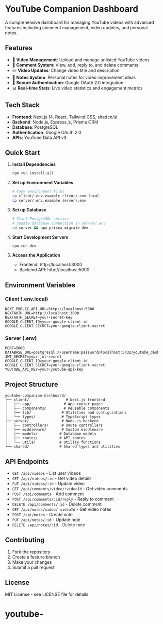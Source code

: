 # YouTube Companion Dashboard

A comprehensive dashboard for managing YouTube videos with advanced features including comment management, video updates, and personal notes.

## Features

- 🎥 **Video Management**: Upload and manage unlisted YouTube videos
- 💬 **Comment System**: View, add, reply to, and delete comments
- ✏️ **Video Updates**: Change video title and description
- 📝 **Notes System**: Personal notes for video improvement ideas
- 🔐 **Secure Authentication**: Google OAuth 2.0 integration
- 📊 **Real-time Stats**: Live video statistics and engagement metrics

## Tech Stack

- **Frontend**: Next.js 14, React, Tailwind CSS, shadcn/ui
- **Backend**: Node.js, Express.js, Prisma ORM
- **Database**: PostgreSQL
- **Authentication**: Google OAuth 2.0
- **APIs**: YouTube Data API v3

## Quick Start

1. **Install Dependencies**
   ```bash
   npm run install:all
   ```

2. **Set up Environment Variables**
   ```bash
   # Copy environment files
   cp client/.env.example client/.env.local
   cp server/.env.example server/.env
   ```

3. **Set up Database**
   ```bash
   # Start PostgreSQL service
   # Update database connection in server/.env
   cd server && npx prisma migrate dev
   ```

4. **Start Development Servers**
   ```bash
   npm run dev
   ```

5. **Access the Application**
   - Frontend: http://localhost:3000
   - Backend API: http://localhost:5000

## Environment Variables

### Client (.env.local)
```
NEXT_PUBLIC_API_URL=http://localhost:5000
NEXTAUTH_URL=http://localhost:3000
NEXTAUTH_SECRET=your-secret-key
GOOGLE_CLIENT_ID=your-google-client-id
GOOGLE_CLIENT_SECRET=your-google-client-secret
```

### Server (.env)
```
PORT=5000
DATABASE_URL=postgresql://username:password@localhost:5432/youtube_dashboard
JWT_SECRET=your-jwt-secret
GOOGLE_CLIENT_ID=your-google-client-id
GOOGLE_CLIENT_SECRET=your-google-client-secret
YOUTUBE_API_KEY=your-youtube-api-key
```

## Project Structure

```
youtube-companion-dashboard/
├── client/                 # Next.js frontend
│   ├── app/               # App router pages
│   ├── components/        # Reusable components
│   ├── lib/              # Utilities and configurations
│   └── types/            # TypeScript types
├── server/               # Node.js backend
│   ├── controllers/      # Route controllers
│   ├── middleware/       # Custom middleware
│   ├── models/          # Database models
│   ├── routes/          # API routes
│   └── utils/           # Utility functions
└── shared/              # Shared types and utilities
```

## API Endpoints

- `GET /api/videos` - List user videos
- `GET /api/videos/:id` - Get video details
- `PUT /api/videos/:id` - Update video
- `GET /api/comments/video/:videoId` - Get video comments
- `POST /api/comments` - Add comment
- `POST /api/comments/:id/reply` - Reply to comment
- `DELETE /api/comments/:id` - Delete comment
- `GET /api/notes/video/:videoId` - Get video notes
- `POST /api/notes` - Create note
- `PUT /api/notes/:id` - Update note
- `DELETE /api/notes/:id` - Delete note

## Contributing

1. Fork the repository
2. Create a feature branch
3. Make your changes
4. Submit a pull request

## License

MIT License - see LICENSE file for details
# youtube-
